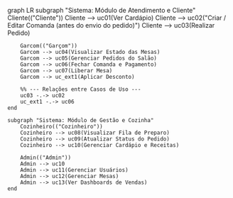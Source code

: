 graph LR
    subgraph "Sistema: Módulo de Atendimento e Cliente"
        Cliente(("Cliente"))
        Cliente --> uc01(Ver Cardápio)
        Cliente --> uc02("Criar / Editar Comanda (antes do envio do pedido)")
        Cliente --> uc03(Realizar Pedido)

        Garcom(("Garçom"))
        Garcom --> uc04(Visualizar Estado das Mesas)
        Garcom --> uc05(Gerenciar Pedidos do Salão)
        Garcom --> uc06(Fechar Comanda e Pagamento)
        Garcom --> uc07(Liberar Mesa)
        Garcom --> uc_ext1(Aplicar Desconto)

        %% --- Relações entre Casos de Uso ---
        uc03 -.-> uc02 
        uc_ext1 -.-> uc06 
    end

    subgraph "Sistema: Módulo de Gestão e Cozinha"
        Cozinheiro(("Cozinheiro"))
        Cozinheiro --> uc08(Visualizar Fila de Preparo)
        Cozinheiro --> uc09(Atualizar Status do Pedido)
        Cozinheiro --> uc10(Gerenciar Cardápio e Receitas)

        Admin(("Admin"))
        Admin --> uc10
        Admin --> uc11(Gerenciar Usuários)
        Admin --> uc12(Gerenciar Mesas)
        Admin --> uc13(Ver Dashboards de Vendas)
    end
